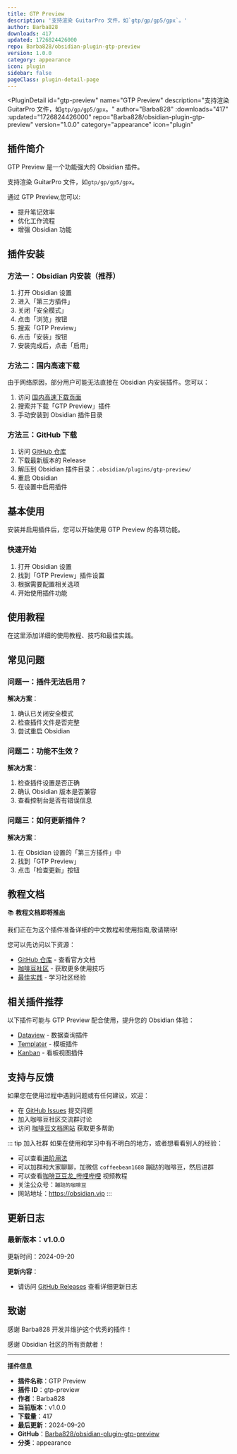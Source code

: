 ```yaml
---
title: GTP Preview
description: '支持渲染 GuitarPro 文件，如`gtp/gp/gp5/gpx`。'
author: Barba828
downloads: 417
updated: 1726824426000
repo: Barba828/obsidian-plugin-gtp-preview
version: 1.0.0
category: appearance
icon: plugin
sidebar: false
pageClass: plugin-detail-page
---
```


<PluginDetail
  id="gtp-preview"
  name="GTP Preview"
  description="支持渲染 GuitarPro 文件，如`gtp/gp/gp5/gpx`。"
  author="Barba828"
  :downloads="417"
  :updated="1726824426000"
  repo="Barba828/obsidian-plugin-gtp-preview"
  version="1.0.0"
  category="appearance"
  icon="plugin"
>

<!-- AUTO_GENERATED_START -->
## 插件简介

GTP Preview 是一个功能强大的 Obsidian 插件。

支持渲染 GuitarPro 文件，如`gtp/gp/gp5/gpx`。

通过 GTP Preview,您可以:

- 提升笔记效率
- 优化工作流程
- 增强 Obsidian 功能

<!-- AUTO_GENERATED_END -->

<!-- AUTO_GENERATED_START -->
## 插件安装

### 方法一：Obsidian 内安装（推荐）

1. 打开 Obsidian 设置
2. 进入「第三方插件」
3. 关闭「安全模式」
4. 点击「浏览」按钮
5. 搜索「GTP Preview」
6. 点击「安装」按钮
7. 安装完成后，点击「启用」

### 方法二：国内高速下载

由于网络原因，部分用户可能无法直接在 Obsidian 内安装插件。您可以：

1. 访问 [国内高速下载页面](/zh/documentation/obsidian-plugins-download.html)
2. 搜索并下载「GTP Preview」插件
3. 手动安装到 Obsidian 插件目录

### 方法三：GitHub 下载

1. 访问 [GitHub 仓库](https://github.com/Barba828/obsidian-plugin-gtp-preview)
2. 下载最新版本的 Release
3. 解压到 Obsidian 插件目录：`.obsidian/plugins/gtp-preview/`
4. 重启 Obsidian
5. 在设置中启用插件

## 基本使用

安装并启用插件后，您可以开始使用 GTP Preview 的各项功能。

### 快速开始

1. 打开 Obsidian 设置
2. 找到「GTP Preview」插件设置
3. 根据需要配置相关选项
4. 开始使用插件功能

<!-- AUTO_GENERATED_END -->

<!-- CUSTOM_CONTENT_START:tutorial -->
## 使用教程

在这里添加详细的使用教程、技巧和最佳实践。

<!-- CUSTOM_CONTENT_END:tutorial -->

<!-- SHARED_CONTENT_START -->
## 常见问题

### 问题一：插件无法启用？

**解决方案**：
1. 确认已关闭安全模式
2. 检查插件文件是否完整
3. 尝试重启 Obsidian

### 问题二：功能不生效？

**解决方案**：
1. 检查插件设置是否正确
2. 确认 Obsidian 版本是否兼容
3. 查看控制台是否有错误信息

### 问题三：如何更新插件？

**解决方案**：
1. 在 Obsidian 设置的「第三方插件」中
2. 找到「GTP Preview」
3. 点击「检查更新」按钮

## 教程文档

📚 **教程文档即将推出**

我们正在为这个插件准备详细的中文教程和使用指南,敬请期待!

您可以先访问以下资源：
- [GitHub 仓库](https://github.com/Barba828/obsidian-plugin-gtp-preview) - 查看官方文档
- [咖啡豆社区](/zh/bases/) - 获取更多使用技巧
- [最佳实践](/zh/best-practices/) - 学习社区经验

## 相关插件推荐

以下插件可能与 GTP Preview 配合使用，提升您的 Obsidian 体验：

- [Dataview](/zh/plugins/dataview.html) - 数据查询插件
- [Templater](/zh/plugins/templater-obsidian.html) - 模板插件
- [Kanban](/zh/plugins/obsidian-kanban.html) - 看板视图插件

## 支持与反馈

如果您在使用过程中遇到问题或有任何建议，欢迎：

- 在 [GitHub Issues](https://github.com/Barba828/obsidian-plugin-gtp-preview/issues) 提交问题
- 加入咖啡豆社区交流群讨论
- 访问 [咖啡豆文档网站](https://obsidian.vip) 获取更多帮助

::: tip 加入社群
如果在使用和学习中有不明白的地方，或者想看看别人的经验：
- 可以查看[进阶用法](/zh/advanced)
- 可以加群和大家聊聊，加微信 `coffeebean1688` 蹦跶的咖啡豆，然后进群
- 可以查看[咖啡豆豆龙_哔哩哔哩](https://space.bilibili.com/618777356) 视频教程
- 关注公众号：`蹦跶的咖啡豆`
- 网站地址：https://obsidian.vip
:::
<!-- SHARED_CONTENT_END -->

<!-- AUTO_GENERATED_START -->
## 更新日志

### 最新版本：v1.0.0

更新时间：2024-09-20

**更新内容**：
- 请访问 [GitHub Releases](https://github.com/Barba828/obsidian-plugin-gtp-preview/releases) 查看详细更新日志

## 致谢

感谢 Barba828 开发并维护这个优秀的插件！

感谢 Obsidian 社区的所有贡献者！

---

**插件信息**
- **插件名称**：GTP Preview
- **插件 ID**：gtp-preview
- **作者**：Barba828
- **当前版本**：v1.0.0
- **下载量**：417
- **最后更新**：2024-09-20
- **GitHub**：[Barba828/obsidian-plugin-gtp-preview](https://github.com/Barba828/obsidian-plugin-gtp-preview)
- **分类**：appearance
<!-- AUTO_GENERATED_END -->

</PluginDetail>

